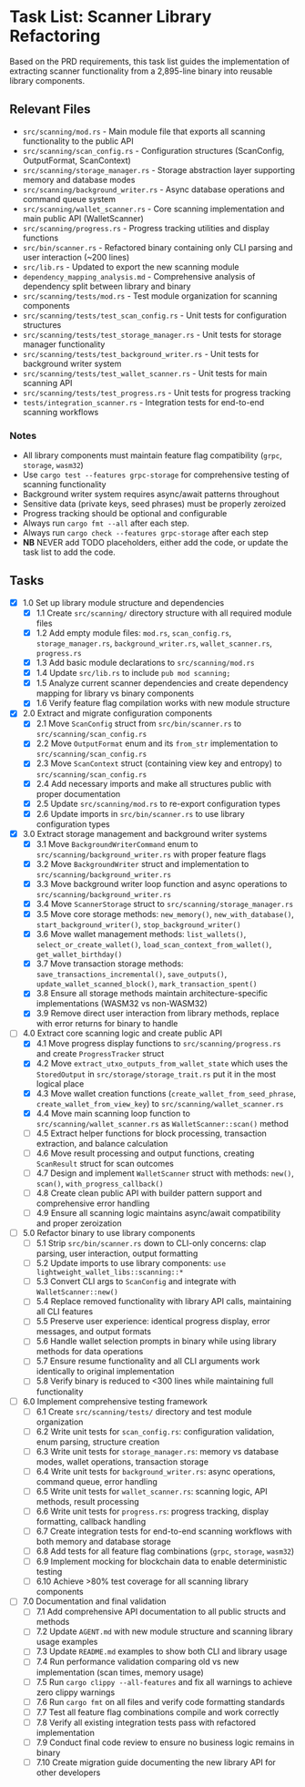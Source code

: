 # Task List: Scanner Library Refactoring

Based on the PRD requirements, this task list guides the implementation of extracting scanner functionality from a 2,895-line binary into reusable library components.

## Relevant Files

- `src/scanning/mod.rs` - Main module file that exports all scanning functionality to the public API
- `src/scanning/scan_config.rs` - Configuration structures (ScanConfig, OutputFormat, ScanContext) 
- `src/scanning/storage_manager.rs` - Storage abstraction layer supporting memory and database modes
- `src/scanning/background_writer.rs` - Async database operations and command queue system
- `src/scanning/wallet_scanner.rs` - Core scanning implementation and main public API (WalletScanner)
- `src/scanning/progress.rs` - Progress tracking utilities and display functions
- `src/bin/scanner.rs` - Refactored binary containing only CLI parsing and user interaction (~200 lines)
- `src/lib.rs` - Updated to export the new scanning module
- `dependency_mapping_analysis.md` - Comprehensive analysis of dependency split between library and binary
- `src/scanning/tests/mod.rs` - Test module organization for scanning components
- `src/scanning/tests/test_scan_config.rs` - Unit tests for configuration structures
- `src/scanning/tests/test_storage_manager.rs` - Unit tests for storage manager functionality
- `src/scanning/tests/test_background_writer.rs` - Unit tests for background writer system
- `src/scanning/tests/test_wallet_scanner.rs` - Unit tests for main scanning API
- `src/scanning/tests/test_progress.rs` - Unit tests for progress tracking
- `tests/integration_scanner.rs` - Integration tests for end-to-end scanning workflows

### Notes

- All library components must maintain feature flag compatibility (`grpc`, `storage`, `wasm32`)
- Use `cargo test --features grpc-storage` for comprehensive testing of scanning functionality
- Background writer system requires async/await patterns throughout
- Sensitive data (private keys, seed phrases) must be properly zeroized
- Progress tracking should be optional and configurable
- Always run `cargo fmt --all` after each step.
- Always run `cargo check --features grpc-storage` after each step
- **NB** NEVER add TODO placeholders, either add the code, or update the task list to add the code.

## Tasks

- [x] 1.0 Set up library module structure and dependencies
  - [x] 1.1 Create `src/scanning/` directory structure with all required module files
  - [x] 1.2 Add empty module files: `mod.rs`, `scan_config.rs`, `storage_manager.rs`, `background_writer.rs`, `wallet_scanner.rs`, `progress.rs`
  - [x] 1.3 Add basic module declarations to `src/scanning/mod.rs`
  - [x] 1.4 Update `src/lib.rs` to include `pub mod scanning;`
  - [x] 1.5 Analyze current scanner dependencies and create dependency mapping for library vs binary components
  - [x] 1.6 Verify feature flag compilation works with new module structure

- [x] 2.0 Extract and migrate configuration components
  - [x] 2.1 Move `ScanConfig` struct from `src/bin/scanner.rs` to `src/scanning/scan_config.rs`
  - [x] 2.2 Move `OutputFormat` enum and its `from_str` implementation to `src/scanning/scan_config.rs`
  - [x] 2.3 Move `ScanContext` struct (containing view key and entropy) to `src/scanning/scan_config.rs`
  - [x] 2.4 Add necessary imports and make all structures public with proper documentation
  - [x] 2.5 Update `src/scanning/mod.rs` to re-export configuration types
  - [x] 2.6 Update imports in `src/bin/scanner.rs` to use library configuration types

- [x] 3.0 Extract storage management and background writer systems
  - [x] 3.1 Move `BackgroundWriterCommand` enum to `src/scanning/background_writer.rs` with proper feature flags
  - [x] 3.2 Move `BackgroundWriter` struct and implementation to `src/scanning/background_writer.rs`
  - [x] 3.3 Move background writer loop function and async operations to `src/scanning/background_writer.rs`
  - [x] 3.4 Move `ScannerStorage` struct to `src/scanning/storage_manager.rs`
  - [x] 3.5 Move core storage methods: `new_memory()`, `new_with_database()`, `start_background_writer()`, `stop_background_writer()`
  - [x] 3.6 Move wallet management methods: `list_wallets()`, `select_or_create_wallet()`, `load_scan_context_from_wallet()`, `get_wallet_birthday()`
  - [x] 3.7 Move transaction storage methods: `save_transactions_incremental()`, `save_outputs()`, `update_wallet_scanned_block()`, `mark_transaction_spent()`
  - [x] 3.8 Ensure all storage methods maintain architecture-specific implementations (WASM32 vs non-WASM32)
  - [x] 3.9 Remove direct user interaction from library methods, replace with error returns for binary to handle

- [ ] 4.0 Extract core scanning logic and create public API
  - [x] 4.1 Move progress display functions to `src/scanning/progress.rs` and create `ProgressTracker` struct
  - [x] 4.2 Move `extract_utxo_outputs_from_wallet_state` which uses the `StoredOutput` in `src/storage/storage_trait.rs` put it in the most logical place
  - [x] 4.3 Move wallet creation functions (`create_wallet_from_seed_phrase`, `create_wallet_from_view_key`) to `src/scanning/wallet_scanner.rs`
  - [x] 4.4 Move main scanning loop function to `src/scanning/wallet_scanner.rs` as `WalletScanner::scan()` method
  - [ ] 4.5 Extract helper functions for block processing, transaction extraction, and balance calculation
  - [ ] 4.6 Move result processing and output functions, creating `ScanResult` struct for scan outcomes
  - [ ] 4.7 Design and implement `WalletScanner` struct with methods: `new()`, `scan()`, `with_progress_callback()`
  - [ ] 4.8 Create clean public API with builder pattern support and comprehensive error handling
  - [ ] 4.9 Ensure all scanning logic maintains async/await compatibility and proper zeroization

- [ ] 5.0 Refactor binary to use library components
  - [ ] 5.1 Strip `src/bin/scanner.rs` down to CLI-only concerns: clap parsing, user interaction, output formatting
  - [ ] 5.2 Update imports to use library components: `use lightweight_wallet_libs::scanning::*`
  - [ ] 5.3 Convert CLI args to `ScanConfig` and integrate with `WalletScanner::new()`
  - [ ] 5.4 Replace removed functionality with library API calls, maintaining all CLI features
  - [ ] 5.5 Preserve user experience: identical progress display, error messages, and output formats
  - [ ] 5.6 Handle wallet selection prompts in binary while using library methods for data operations
  - [ ] 5.7 Ensure resume functionality and all CLI arguments work identically to original implementation
  - [ ] 5.8 Verify binary is reduced to <300 lines while maintaining full functionality

- [ ] 6.0 Implement comprehensive testing framework
  - [ ] 6.1 Create `src/scanning/tests/` directory and test module organization
  - [ ] 6.2 Write unit tests for `scan_config.rs`: configuration validation, enum parsing, structure creation
  - [ ] 6.3 Write unit tests for `storage_manager.rs`: memory vs database modes, wallet operations, transaction storage
  - [ ] 6.4 Write unit tests for `background_writer.rs`: async operations, command queue, error handling
  - [ ] 6.5 Write unit tests for `wallet_scanner.rs`: scanning logic, API methods, result processing
  - [ ] 6.6 Write unit tests for `progress.rs`: progress tracking, display formatting, callback handling
  - [ ] 6.7 Create integration tests for end-to-end scanning workflows with both memory and database storage
  - [ ] 6.8 Add tests for all feature flag combinations (`grpc`, `storage`, `wasm32`)
  - [ ] 6.9 Implement mocking for blockchain data to enable deterministic testing
  - [ ] 6.10 Achieve >80% test coverage for all scanning library components

- [ ] 7.0 Documentation and final validation
  - [ ] 7.1 Add comprehensive API documentation to all public structs and methods
  - [ ] 7.2 Update `AGENT.md` with new module structure and scanning library usage examples
  - [ ] 7.3 Update `README.md` examples to show both CLI and library usage
  - [ ] 7.4 Run performance validation comparing old vs new implementation (scan times, memory usage)
  - [ ] 7.5 Run `cargo clippy --all-features` and fix all warnings to achieve zero clippy warnings
  - [ ] 7.6 Run `cargo fmt` on all files and verify code formatting standards
  - [ ] 7.7 Test all feature flag combinations compile and work correctly
  - [ ] 7.8 Verify all existing integration tests pass with refactored implementation
  - [ ] 7.9 Conduct final code review to ensure no business logic remains in binary
  - [ ] 7.10 Create migration guide documenting the new library API for other developers
